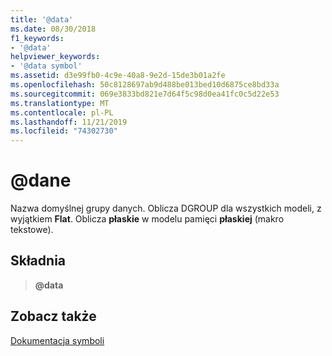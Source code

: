 ```yaml
---
title: '@data'
ms.date: 08/30/2018
f1_keywords:
- '@data'
helpviewer_keywords:
- '@data symbol'
ms.assetid: d3e99fb0-4c9e-40a8-9e2d-15de3b01a2fe
ms.openlocfilehash: 50c8128697ab9d488be013bed10d6875ce8bd33a
ms.sourcegitcommit: 069e3833bd821e7d64f5c98d0ea41fc0c5d22e53
ms.translationtype: MT
ms.contentlocale: pl-PL
ms.lasthandoff: 11/21/2019
ms.locfileid: "74302730"
---
```

# <a name="data"></a>\@dane

Nazwa domyślnej grupy danych. Oblicza DGROUP dla wszystkich modeli, z wyjątkiem **Flat**. Oblicza **płaskie** w modelu pamięci **płaskiej** (makro tekstowe).

## <a name="syntax"></a>Składnia

> **\@data**

## <a name="see-also"></a>Zobacz także

[Dokumentacja symboli](../../assembler/masm/symbols-reference.md)
